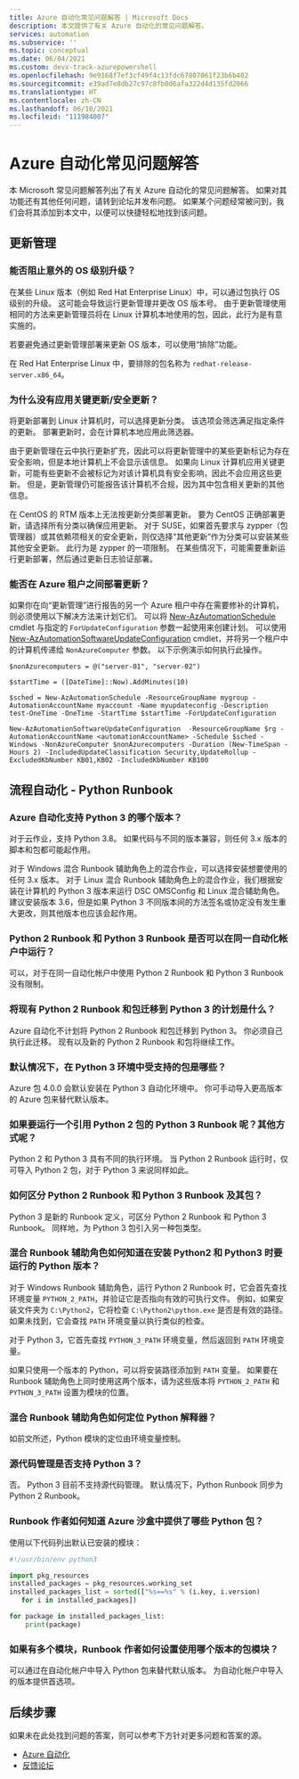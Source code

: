 ```yaml
---
title: Azure 自动化常见问题解答 | Microsoft Docs
description: 本文提供了有关 Azure 自动化的常见问题解答。
services: automation
ms.subservice: ''
ms.topic: conceptual
ms.date: 06/04/2021
ms.custom: devx-track-azurepowershell
ms.openlocfilehash: 9e9168f7ef3cf49f4c13fdc67807061f23b6b402
ms.sourcegitcommit: e39ad7e8db27c97c8fb0d6afa322d4d135fd2066
ms.translationtype: HT
ms.contentlocale: zh-CN
ms.lasthandoff: 06/10/2021
ms.locfileid: "111984007"
---
```

# <a name="azure-automation-frequently-asked-questions"></a>Azure 自动化常见问题解答

本 Microsoft 常见问题解答列出了有关 Azure 自动化的常见问题解答。 如果对其功能还有其他任何问题，请转到论坛并发布问题。 如果某个问题经常被问到，我们会将其添加到本文中，以便可以快捷轻松地找到该问题。

## <a name="update-management"></a>更新管理

### <a name="can-i-prevent-unexpected-os-level-upgrades"></a>能否阻止意外的 OS 级别升级？

在某些 Linux 版本（例如 Red Hat Enterprise Linux）中，可以通过包执行 OS 级别的升级。 这可能会导致运行更新管理并更改 OS 版本号。 由于更新管理使用相同的方法来更新管理员将在 Linux 计算机本地使用的包，因此，此行为是有意实施的。

若要避免通过更新管理部署来更新 OS 版本，可以使用“排除”功能。

在 Red Hat Enterprise Linux 中，要排除的包名称为 `redhat-release-server.x86_64`。

### <a name="why-arent-criticalsecurity-updates-applied"></a>为什么没有应用关键更新/安全更新？

将更新部署到 Linux 计算机时，可以选择更新分类。 该选项会筛选满足指定条件的更新。 部署更新时，会在计算机本地应用此筛选器。

由于更新管理在云中执行更新扩充，因此可以将更新管理中的某些更新标记为存在安全影响，但是本地计算机上不会显示该信息。 如果向 Linux 计算机应用关键更新，可能有些更新不会被标记为对该计算机具有安全影响，因此不会应用这些更新。 但是，更新管理仍可能报告该计算机不合规，因为其中包含相关更新的其他信息。

在 CentOS 的 RTM 版本上无法按更新分类部署更新。 要为 CentOS 正确部署更新，请选择所有分类以确保应用更新。 对于 SUSE，如果首先要求与 zypper（包管理器）或其依赖项相关的安全更新，则仅选择“其他更新”作为分类可以安装某些其他安全更新。 此行为是 zypper 的一项限制。 在某些情况下，可能需要重新运行更新部署，然后通过更新日志验证部署。

### <a name="can-i-deploy-updates-across-azure-tenants"></a>能否在 Azure 租户之间部署更新？

如果你在向“更新管理”进行报告的另一个 Azure 租户中存在需要修补的计算机，则必须使用以下解决方法来计划它们。 可以将 [New-AzAutomationSchedule](/powershell/module/Az.Automation/New-AzAutomationSchedule) cmdlet 与指定的 `ForUpdateConfiguration` 参数一起使用来创建计划。 可以使用 [New-AzAutomationSoftwareUpdateConfiguration](/powershell/module/Az.Automation/New-AzAutomationSoftwareUpdateConfiguration) cmdlet，并将另一个租户中的计算机传递给 `NonAzureComputer` 参数。 以下示例演示如何执行此操作。

```azurepowershell-interactive
$nonAzurecomputers = @("server-01", "server-02")

$startTime = ([DateTime]::Now).AddMinutes(10)

$sched = New-AzAutomationSchedule -ResourceGroupName mygroup -AutomationAccountName myaccount -Name myupdateconfig -Description test-OneTime -OneTime -StartTime $startTime -ForUpdateConfiguration

New-AzAutomationSoftwareUpdateConfiguration  -ResourceGroupName $rg -AutomationAccountName <automationAccountName> -Schedule $sched -Windows -NonAzureComputer $nonAzurecomputers -Duration (New-TimeSpan -Hours 2) -IncludedUpdateClassification Security,UpdateRollup -ExcludedKbNumber KB01,KB02 -IncludedKbNumber KB100
```

## <a name="process-automation---python-runbooks"></a>流程自动化 - Python Runbook

### <a name="which-python-3-version-is-supported-in-azure-automation"></a>Azure 自动化支持 Python 3 的哪个版本？

对于云作业，支持 Python 3.8。 如果代码与不同的版本兼容，则任何 3.x 版本的脚本和包都可能起作用。

对于 Windows 混合 Runbook 辅助角色上的混合作业，可以选择安装想要使用的任何 3.x 版本。 对于 Linux 混合 Runbook 辅助角色上的混合作业，我们根据安装在计算机的 Python 3 版本来运行 DSC OMSConfig 和 Linux 混合辅助角色。 建议安装版本 3.6，但是如果 Python 3 不同版本间的方法签名或协定没有发生重大更改，则其他版本也应该会起作用。

### <a name="can-python-2-and-python-3-runbooks-run-in-same-automation-account"></a>Python 2 Runbook 和 Python 3 Runbook 是否可以在同一自动化帐户中运行？

可以，对于在同一自动化帐户中使用 Python 2 Runbook 和 Python 3 Runbook 没有限制。  

### <a name="what-is-the-plan-for-migrating-existing-python-2-runbooks-and-packages-to-python-3"></a>将现有 Python 2 Runbook 和包迁移到 Python 3 的计划是什么？

Azure 自动化不计划将 Python 2 Runbook 和包迁移到 Python 3。 你必须自己执行此迁移。 现有以及新的 Python 2 Runbook 和包将继续工作。

### <a name="what-are-the-packages-supported-by-default-in-python-3-environment"></a>默认情况下，在 Python 3 环境中受支持的包是哪些？

Azure 包 4.0.0 会默认安装在 Python 3 自动化环境中。 你可手动导入更高版本的 Azure 包来替代默认版本。

### <a name="what-if-i-run-a-python-3-runbook-that-references-a-python-2-package-or-the-other-way-around"></a>如果要运行一个引用 Python 2 包的 Python 3 Runbook 呢？其他方式呢？

Python 2 和 Python 3 具有不同的执行环境。 当 Python 2 Runbook 运行时，仅可导入 Python 2 包，对于 Python 3 来说同样如此。

### <a name="how-do-i-differentiate-between-python-2-and-python-3-runbooks-and-packages"></a>如何区分 Python 2 Runbook 和 Python 3 Runbook 及其包？

Python 3 是新的 Runbook 定义，可区分 Python 2 Runbook 和 Python 3 Runbook。 同样地，为 Python 3 包引入另一种包类型。

### <a name="how-does-a-hybrid-runbook-worker-know-which-version-of-python-to-run-when-both-python2-and-python3-are-installed"></a>混合 Runbook 辅助角色如何知道在安装 Python2 和 Python3 时要运行的 Python 版本？

对于 Windows Runbook 辅助角色，运行 Python 2 Runbook 时，它会首先查找环境变量 `PYTHON_2_PATH`，并验证它是否指向有效的可执行文件。 例如，如果安装文件夹为 `C:\Python2`，它将检查 `C:\Python2\python.exe` 是否是有效的路径。 如果未找到，它会查找 `PATH` 环境变量以执行类似的检查。

对于 Python 3，它首先查找 `PYTHON_3_PATH` 环境变量，然后返回到 `PATH` 环境变量。

如果只使用一个版本的 Python，可以将安装路径添加到 `PATH` 变量。 如果要在 Runbook 辅助角色上同时使用这两个版本，请为这些版本将 `PYTHON_2_PATH` 和 `PYTHON_3_PATH` 设置为模块的位置。

### <a name="how-does-a-hybrid-runbook-worker-locate-the-python-interpreter"></a>混合 Runbook 辅助角色如何定位 Python 解释器？

如前文所述，Python 模块的定位由环境变量控制。

### <a name="is-python-3-supported-in-source-control"></a>源代码管理是否支持 Python 3？

否。 Python 3 目前不支持源代码管理。 默认情况下，Python Runbook 同步为 Python 2 Runbook。

### <a name="how-can-a-runbook-author-know-what-python-packages-are-available-in-an-azure-sandbox"></a>Runbook 作者如何知道 Azure 沙盒中提供了哪些 Python 包？

使用以下代码列出默认已安装的模块：

```python
#!/usr/bin/env python3

import pkg_resources
installed_packages = pkg_resources.working_set
installed_packages_list = sorted(["%s==%s" % (i.key, i.version)
   for i in installed_packages])

for package in installed_packages_list:
    print(package)
```

### <a name="how-can-a-runbook-author-set-which-version-of-a-package-module-to-be-used-if-there-are-multiple-modules"></a>如果有多个模块，Runbook 作者如何设置使用哪个版本的包模块？

可以通过在自动化帐户中导入 Python 包来替代默认版本。 为自动化帐户中导入的版本提供首选项。

## <a name="next-steps"></a>后续步骤

如果未在此处找到问题的答案，则可以参考下方针对更多问题和答案的源。

- [Azure 自动化](/answers/topics/azure-automation.html)
- [反馈论坛](https://feedback.azure.com/forums/905242-update-management)
